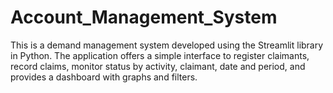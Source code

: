 # Account_Management_System
This is a demand management system developed using the Streamlit library in Python. The application offers a simple interface to register claimants, record claims, monitor status by activity, claimant, date and period, and provides a dashboard with graphs and filters.
